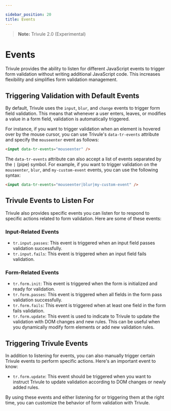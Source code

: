 ```yaml
---

sidebar_position: 20
title: Events
---
```

> **Note:** Trivule 2.0 (Experimental)

# Events

Trivule provides the ability to listen for different JavaScript events to trigger form validation without writing additional JavaScript code. This increases flexibility and simplifies form validation management.

## Triggering Validation with Default Events

By default, Trivule uses the `input`, `blur`, and `change` events to trigger form field validation. This means that whenever a user enters, leaves, or modifies a value in a form field, validation is automatically triggered.

For instance, if you want to trigger validation when an element is hovered over by the mouse cursor, you can use Trivule's `data-tr-events` attribute and specify the `mouseenter` event as follows:

```html
<input data-tr-events="mouseenter" />
```

The `data-tr-events` attribute can also accept a list of events separated by the `|` (pipe) symbol. For example, if you want to trigger validation on the `mouseenter`, `blur`, and `my-custom-event` events, you can use the following syntax:

```html
<input data-tr-events="mouseenter|blur|my-custom-event" />
```

## Trivule Events to Listen For

Trivule also provides specific events you can listen for to respond to specific actions related to form validation. Here are some of these events:

### Input-Related Events

- `tr.input.passes`: This event is triggered when an input field passes validation successfully.
- `tr.input.fails`: This event is triggered when an input field fails validation.

### Form-Related Events

- `tr.form.init`: This event is triggered when the form is initialized and ready for validation.
- `tr.form.passes`: This event is triggered when all fields in the form pass validation successfully.
- `tr.form.fails`: This event is triggered when at least one field in the form fails validation.
- `tr.form.update`: This event is used to indicate to Trivule to update the validation with DOM changes and new rules. This can be useful when you dynamically modify form elements or add new validation rules.

## Triggering Trivule Events

In addition to listening for events, you can also manually trigger certain Trivule events to perform specific actions. Here's an important event to know:

- `tr.form.update`: This event should be triggered when you want to instruct Trivule to update validation according to DOM changes or newly added rules.

By using these events and either listening for or triggering them at the right time, you can customize the behavior of form validation with Trivule.